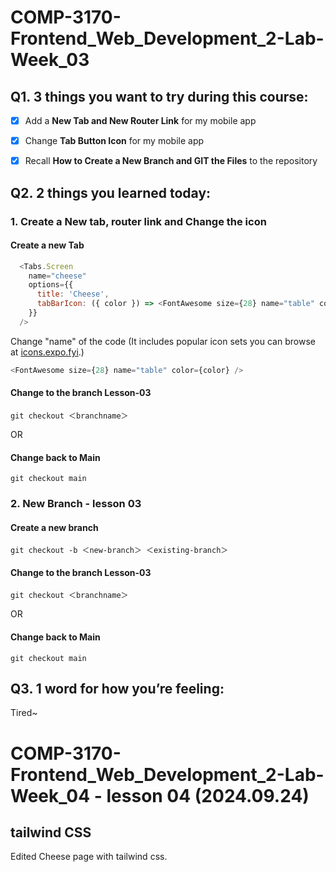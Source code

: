 ﻿# COMP-3170-Frontend_Web_Development_2-Lab-Week_03

## Q1. 3 things you want to try during this course:

*   [x] Add a **New Tab and New Router Link** for my mobile app
*   [x] Change **Tab Button Icon** for my mobile app
*   [x] Recall **How to Create a New Branch and GIT the Files** to the repository


## Q2. 2 things you learned today:

### 1. Create a New tab, router link and Change the icon
#### Create a new Tab
```js
  <Tabs.Screen
    name="cheese"
    options={{
      title: 'Cheese',
      tabBarIcon: ({ color }) => <FontAwesome size={28} name="table" color={color} />,
    }}
  />
```
Change "name" of the code (It includes popular icon sets you can browse at <a href="https://icons.expo.fyi/Index">icons.expo.fyi</a>.)

```js
<FontAwesome size={28} name="table" color={color} />
```

#### Change to the branch Lesson-03
```
git checkout ＜branchname＞ 
```
OR
#### Change back to Main
```
git checkout main
```


### 2. New Branch - lesson 03
#### Create a new branch
```
git checkout -b ＜new-branch＞ ＜existing-branch＞
```
#### Change to the branch Lesson-03
```
git checkout ＜branchname＞ 
```
OR
#### Change back to Main
```
git checkout main
```
## Q3. 1 word for how you’re feeling:
Tired~


# COMP-3170-Frontend_Web_Development_2-Lab-Week_04 - lesson 04 (2024.09.24)
## tailwind CSS

Edited Cheese page with tailwind css.
